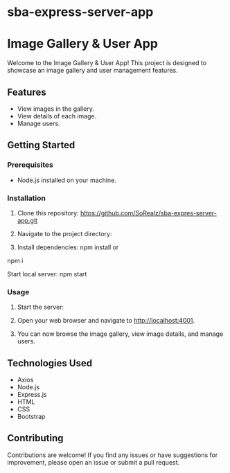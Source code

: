 # sba-express-server-app

# Image Gallery & User App

Welcome to the Image Gallery & User App! This project is designed to showcase an image gallery and user management features.

## Features

- View images in the gallery.
- View details of each image.
- Manage users.

## Getting Started

### Prerequisites

- Node.js installed on your machine.

### Installation

1. Clone this repository:
https://github.com/SoRealz/sba-expres-server-app.git


2. Navigate to the project directory:


3. Install dependencies:
npm install 
or

npm i

Start local server:
npm start 

### Usage

1. Start the server:


2. Open your web browser and navigate to [http://localhost:4001](http://localhost:4001).

3. You can now browse the image gallery, view image details, and manage users.

## Technologies Used
- Axios
- Node.js
- Express.js
- HTML
- CSS
- Bootstrap

## Contributing

Contributions are welcome! If you find any issues or have suggestions for improvement, please open an issue or submit a pull request.


